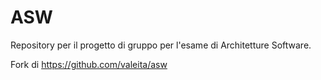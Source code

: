 # ASW

Repository per il progetto di gruppo per l'esame di Architetture Software. 

Fork di https://github.com/valeita/asw

